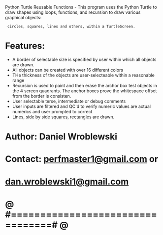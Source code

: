  Python Turtle Reusable Functions - This program uses the Python Turtle to draw 
 shapes using loops, functions, and recursion to draw various graphical objects: 
 
     circles, squares, lines and others, within a TurtleScreen.

 Features:
 =================================================================================
 * A border of selectable size is specified by user within which all objects
      are drawn. 
 * All objects can be created with over 16 different colors
 * THe thickness of the objects are user-selecteable within a reasonable range
 * Recursion is used to paint and then erase the archor box test objects in the
      4 screen quadrants.
      The anchor boxes prove the whitespace offset from the border is consisten. 
 * User selectable terse, intermediate or debug comments
 * User inputs are filtered and QC'd to verify numeric values are actual numerics
     and user prompted to correct
 * Lines, side by side squares, rectangles are drawn.

#
# Author:  Daniel Wroblewski
# Contact: perfmaster1@gmail.com or
#          dan.wroblewski1@gmail.com
#
# @ #=================================# @
